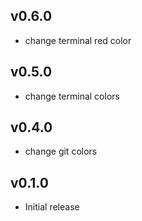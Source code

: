 ## v0.6.0

* change terminal red color


## v0.5.0

* change terminal colors

## v0.4.0

* change git colors

## v0.1.0

* Initial release
